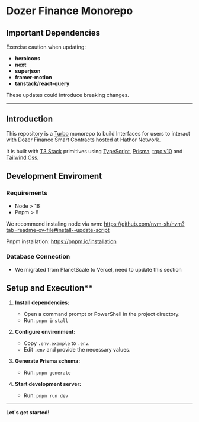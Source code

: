 # Dozer Finance Monorepo

## Important Dependencies

Exercise caution when updating:

* **heroicons**
* **next**
* **superjson**
* **framer-motion**
* **tanstack/react-query**

These updates could introduce breaking changes.

---

## Introduction

This repository is a [Turbo](https://turbo.build/repo/docs "link to turbo docs") monorepo to build Interfaces for users to interact with Dozer Finance Smart Contracts hosted at Hathor Network.

It is built with [T3 Stack](https://create.t3.gg/en/introduction "link to T3 docs") primitives using [TypeScript](https://www.typescriptlang.org/docs/handbook/typescript-in-5-minutes.html "link to typescript docs"), [Prisma](https://www.prisma.io/docs "link to prisma docs"), [trpc v10](https://trpc.io/docs/v10/ "link to trpc docs") and [Tailwind Css](https://v2.tailwindcss.com/docs "link to tailwind docs").

## Development Enviroment

### Requirements

* Node > 16
* Pnpm > 8
  
We recommend instaling node via nvm: <https://github.com/nvm-sh/nvm?tab=readme-ov-file#install--update-script>

Pnpm installation: <https://pnpm.io/installation>

### Database Connection

* We migrated from PlanetScale to Vercel, need to update this section

## Setup and Execution**

1. **Install dependencies:**
    * Open a command prompt or PowerShell in the project directory.
    * Run: `pnpm install`

2. **Configure environment:**
      * Copy `.env.example` to `.env`.
      * Edit `.env` and provide the necessary values.

3. **Generate Prisma schema:**
    * Run: `pnpm generate`

4. **Start development server:**
    * Run: `pnpm run dev`

---

**Let's get started!**
